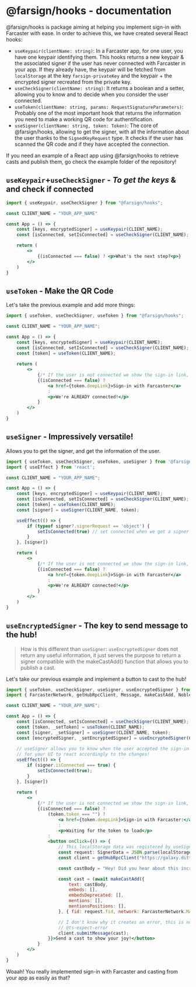 # @farsign/hooks - documentation
@farsign/hooks is package aiming at helping you implement sign-in with Farcaster with ease. In order to achieve this, we have created several React hooks:

- `useKeypair(clientName: string)`: In a Farcaster app, for one user, you have one keypair identifying them. This hooks returns a new keypair & the associated signer if the user has never connected with Farcaster in your app. If they already have, the keypair will be fetched from `localStorage` at the key `farsign-privateKey` and the keypair + the encrypted signer recreated from the private key.
- `useCheckSigner(clientName: string)`: It returns a boolean and a setter, allowing you to know and to decide when you consider the user connected. 
- `useToken(clientName: string, params: RequestSignatureParameters)`: Probably one of the most important hook that returns the information you need to make a working QR code for authentification.
- `useSigner(clientName: string, token: Token)`: The core of @farsign/hooks, allowing to get the signer, with all the information about the user thanks to the `SignedKeyRequest` type. It checks if the user has scanned the QR code and if they have accepted the connection.

If you need an example of a React app using @farsign/hooks to retrieve casts and publish them, go check the example folder of the repository!

## `useKeypair`+`useCheckSigner` - *To get the keys* & and check if connected
```jsx
import { useKeypair, useCheckSigner } from "@farsign/hooks";

const CLIENT_NAME = "YOUR_APP_NAME"

const App = () => {
    const [keys, encryptedSigner] = useKeypair(CLIENT_NAME);
    const [isConnected, setIsConnected] = useCheckSigner(CLIENT_NAME);

    return (
        <>
            {(isConnected === false) ? <p>What's the next step?<p>}
        </>
    )
}
```

## `useToken` - Make the QR Code 
Let's take the previous example and add more things: 
```jsx
import { useToken, useCheckSigner, useToken } from "@farsign/hooks";

const CLIENT_NAME = "YOUR_APP_NAME";

const App = () => {
    const [keys, encryptedSigner] = useKeypair(CLIENT_NAME);
    const [isConnected, setIsConnected] = useCheckSigner(CLIENT_NAME);
    const [token] = useToken(CLIENT_NAME);
    
    return (
        <>
            {/* If the user is not connected we show the sign-in link, if they are, we show a CAPS-LOCK message */}
            {(isConnected === false) ?  
                <a href={token.deepLink}>Sign-in with Farcaster</a>
                : 
                <p>We're ALREADY connected!</p>
            }
        </>
    )
}
```

## `useSigner` - Impressively versatile!
Allows you to get the signer, and get the information of the user.
```jsx
import { useToken, useCheckSigner, useToken, useSigner } from '@farsign/hooks';
import { useEffect } from 'react';

const CLIENT_NAME = "YOUR_APP_NAME";

const App = () => {
    const [keys, encryptedSigner] = useKeypair(CLIENT_NAME);
    const [isConnected, setIsConnected] = useCheckSigner(CLIENT_NAME);
    const [token] = useToken(CLIENT_NAME);
    const [signer] = useSigner(CLIENT_NAME, token);

    useEffect(() => {
        if (typeof signer?.signerRequest == 'object') {
            setIsConnected(true) // set connected when we get a signer from Warpcast!
        }
    }, [signer])

    return (
        <>
            {/* If the user is not connected we show the sign-in link, if they are, we show a CAPS-LOCK message */}
            {(isConnected === false) ?  
                <a href={token.deepLink}>Sign-in with Farcaster</a>
                : 
                <p>We're ALREADY connected!</p>
            }
        </>
    )
}
```

## `useEncryptedSigner` - The key to send message to the hub!
> How is this different than `useSigner`: `useEncryptedSigner` does not return any useful information, it just serves the purpose to return a signer compatible with the makeCastAdd() function that allows you to publish a cast.

Let's take our previous example and implement a button to cast to the hub!
```jsx
import { useToken, useCheckSigner, useSigner, useEncryptedSigner } from "@farsign/hooks";
import { FarcasterNetwork, getHubRpcClient, Message, makeCastAdd, NobleEd25519Signer } from '@farcaster/hub-web';

const CLIENT_NAME = "YOUR_APP_NAME";

const App = () => {
    const [isConnected, setIsConnected] = useCheckSigner(CLIENT_NAME);
    const [token, _setToken] = useToken(CLIENT_NAME);
    const [signer, _setSigner] = useSigner(CLIENT_NAME, token);
    const [encryptedSigner, _setEncryptedSigner] = useEncryptedSigner(CLIENT_NAME, token);
    
    // useSigner allows you to know when the user accepted the sign-in request so you can set the isConnected variable 
    // for your UI to react accordingly to the changes!
    useEffect(() => {
        if (signer.isConnected === true) {
            setIsConnected(true);
        }
    }, [signer])
    
    return (
        <>
            {/* If the user is not connected we show the sign-in link, if they are, we show a CAPS-LOCK message */}
            {(isConnected === false) ? 
                (token.token === "") ? 
                    <a href={token.deepLink}>Sign-in with Farcaster:</a> 
                    : 
                    <p>Waiting for the token to load</p>
                : 
                <button onClick={() => {
                    // This localStorage data was registered by useSigner!
                    const request: SignerData = JSON.parse(localStorage.getItem("farsign-signer-" + CLIENT_NAME)!).signerRequest;
                    const client = getHubRpcClient("https://galaxy.ditti.xyz:2285"); // awesome hub 

                    const castBody = "Hey! Did you hear about this incredible package @farsign/hooks? The one that allows you to easily implement sign-in with Farcaster!"

                    const cast = (await makeCastAdd({
                        text: castBody,
                        embeds: [],
                        embedsDeprecated: [],
                        mentions: [],
                        mentionsPositions: [],
                    }, { fid: request.fid, network: FarcasterNetwork.MAINNET }, (encryptedSigner as NobleEd25519Signer) ))._unsafeUnwrap();

                    // I don't know why it creates an error, this is not due to @farsign/hooks...
                    // @ts-expect-error
                    client.submitMessage(cast);
                }}>Send a cast to show your joy!</button>
            }
        </>
    )
}
```

Woaah! You really implemented sign-in with Farcaster and casting from your app as easily as that? 
